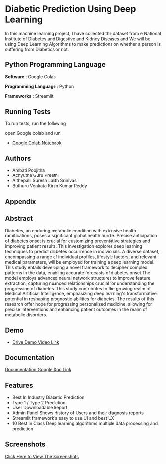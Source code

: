 
# Diabetic Prediction Using Deep Learning
In this machine learning project, I have collected the dataset from e National Institute of
Diabetes and Digestive and Kidney Diseases and We will be using Deep Learning Algorithms to make predictions on whether a person is suffering from Diabetics or not.


## Python Programming Language

**Software** : Google Colab

**Programming Language** : Python

**Frameworks** : Streamlit
## Running Tests

To run tests, run the following

  open Google colab and run

 - [Google Colab Notebook](https://colab.research.google.com/drive/1MSUIR9XAU5JY5UkV0wchc6XKwb4yaPz_?usp=sharing)


## Authors

- Ambati Poojitha
- Achyutha Guru Preethi
- Aithepalli Suresh Lalith Srinivas
- Buthuru Venkata Kiran Kumar Reddy


## Appendix
## Abstract
Diabetes, an enduring metabolic condition
with extensive health ramifications, poses a significant global
health hurdle. Precise anticipation of diabetes onset is crucial
for customizing preventative strategies and improving patient
results. This investigation explores deep learning techniques to
predict diabetes occurrence in individuals.
A diverse dataset, encompassing a range of individual
profiles, lifestyle factors, and relevant medical parameters, will
be employed for training a deep learning model. This study
entails developing a novel framework to decipher complex
patterns in the data, enabling accurate forecasts of diabetes
onset.The model employs advanced neural network structures
to improve feature extraction, capturing nuanced relationships
crucial for understanding the progression of diabetes.
This study contributes to the growing realm of Medical
Artificial Intelligence, emphasizing deep learning's
transformative potential in reshaping prognostic abilities for
diabetes. The results of this research offer hope for progressing
personalized medicine, allowing for precise interventions and
enhancing patient outcomes in the realm of metabolic
disorders.


## Demo

 - [Drive Demo Video Link](https://drive.google.com/file/d/1MLyZhrzouAj0ShgIUsYndfWjZfavNtIJ/view?usp=sharing)


## Documentation

[Documentation Google Doc Link](https://drive.google.com/file/d/1Go2R4Pn1tDPix3IjtzE5ZJx0I_9Jenui/view?usp=sharing)


## Features

- Best In Industry Diabetic Prediction
- Type 1 / Type 2 Prediction
- User Downloadable Report
- Admin Panel Shows History of Users and their diagnosis reports
- Streamlit framework's easy to use UI and best UX
- 10 Best in Class Deep learning algorithms multiple data processing and prediction


## Screenshots

[Click Here to View The Screenshots](https://drive.google.com/drive/folders/1rkDyAJ30chQq1aOjPLH8FbsvC3oq-zZl?usp=sharing)


